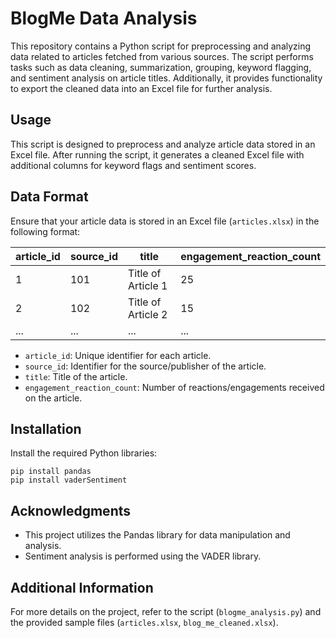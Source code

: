 # BlogMe Data Analysis

This repository contains a Python script for preprocessing and analyzing data related to articles fetched from various sources. The script performs tasks such as data cleaning, summarization, grouping, keyword flagging, and sentiment analysis on article titles. Additionally, it provides functionality to export the cleaned data into an Excel file for further analysis.

## Usage

This script is designed to preprocess and analyze article data stored in an Excel file. After running the script, it generates a cleaned Excel file with additional columns for keyword flags and sentiment scores.

## Data Format

Ensure that your article data is stored in an Excel file (`articles.xlsx`) in the following format:

| article_id | source_id | title | engagement_reaction_count |
|------------|-----------|-------|---------------------------|
| 1          | 101       | Title of Article 1 | 25              |
| 2          | 102       | Title of Article 2 | 15              |
| ...        | ...       | ...   | ...                       |

- `article_id`: Unique identifier for each article.
- `source_id`: Identifier for the source/publisher of the article.
- `title`: Title of the article.
- `engagement_reaction_count`: Number of reactions/engagements received on the article.

## Installation

Install the required Python libraries:

```
pip install pandas
pip install vaderSentiment
```

## Acknowledgments

- This project utilizes the Pandas library for data manipulation and analysis.
- Sentiment analysis is performed using the VADER library.

## Additional Information

For more details on the project, refer to the script (`blogme_analysis.py`) and the provided sample files (`articles.xlsx`, `blog_me_cleaned.xlsx`).
